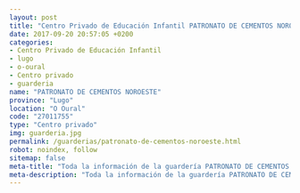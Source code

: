 ```yaml
---
layout: post
title: "Centro Privado de Educación Infantil PATRONATO DE CEMENTOS NOROESTE"
date: 2017-09-20 20:57:05 +0200
categories:
- Centro Privado de Educación Infantil
- lugo
- o-oural
- Centro privado
- guarderia
name: "PATRONATO DE CEMENTOS NOROESTE"
province: "Lugo"
location: "O Oural"
code: "27011755"
type: "Centro privado"
img: guarderia.jpg
permalink: /guarderias/patronato-de-cementos-noroeste.html
robot: noindex, follow
sitemap: false
meta-title: "Toda la información de la guardería PATRONATO DE CEMENTOS NOROESTE"
meta-description: "Toda la información de la guardería PATRONATO DE CEMENTOS NOROESTE"
---
```

